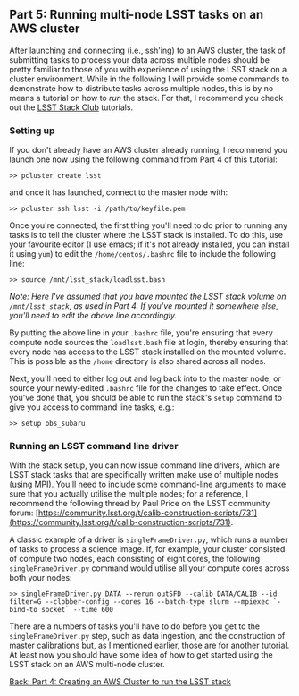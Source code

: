 ## Part 5: Running multi-node LSST tasks on an AWS cluster

After launching and connecting (i.e., ssh'ing) to an AWS cluster, the task of submitting tasks to process your data across multiple nodes should be pretty familiar to those of you with experience of using the LSST stack on a cluster environment. While in the following I will provide some commands to demonstrate how to distribute tasks across multiple nodes, this is by no means a tutorial on how to *run* the stack. For that, I recommend you check out the [LSST Stack Club](https://github.com/LSSTScienceCollaborations/StackClub) tutorials.

### Setting up

If you don't already have an AWS cluster already running, I recommend you launch one now using the following command from Part 4 of this tutorial:
    
    >> pcluster create lsst

and once it has launched, connect to the master node with:

    >> pcluster ssh lsst -i /path/to/keyfile.pem
    
Once you're connected, the first thing you'll need to do prior to running any tasks is to tell the cluster where the LSST stack is installed. To do this, use your favourite editor (I use emacs; if it's not already installed, you can install it using `yum`) to edit the `/home/centos/.bashrc` file to include the following line:

    >> source /mnt/lsst_stack/loadlsst.bash
    
*Note: Here I've assumed that you have mounted the LSST stack volume on `/mnt/lsst_stack`, as used in Part 4. If you've mounted it somewhere else, you'll need to edit the above line accordingly.*

By putting the above line in your `.bashrc` file, you're ensuring that every compute node sources the `loadlsst.bash` file at login, thereby ensuring that every node has access to the LSST stack installed on the mounted volume. This is possible as the `/home` directory is also shared across all nodes.

Next, you'll need to either log out and log back into to the master node, or source your newly-edited `.bashrc` file for the changes to take effect. Once you've done that, you should be able to run the stack's `setup` command to give you access to command line tasks, e.g.:

    >> setup obs_subaru

### Running an LSST command line driver

With the stack setup, you can now issue command line drivers, which are LSST stack tasks that are specifically written make use of multiple nodes (using MPI). You'll need to include some command-line arguments to make sure that you actually utilise the multiple nodes; for a reference, I recommend the following thread by Paul Price on the LSST community forum: [https://community.lsst.org/t/calib-construction-scripts/731](https://community.lsst.org/t/calib-construction-scripts/731).

A classic example of a driver is `singleFrameDriver.py`, which runs a number of tasks to process a science image. If, for example, your cluster consisted of compute two nodes, each consisting of eight cores, the following `singleFrameDriver.py` command would utilise all your compute cores across both your nodes:

    >> singleFrameDriver.py DATA --rerun outSFD --calib DATA/CALIB --id filter=G --clobber-config --cores 16 --batch-type slurm --mpiexec `-bind-to socket` --time 600
    
There are a numbers of tasks you'll have to do before you get to the `singleFrameDriver.py` step, such as data ingestion, and the construction of master calibrations but, as I mentioned earlier, those are for another tutorial. At least now you should have some idea of how to get started using the LSST stack on an AWS multi-node cluster.

[Back: Part 4: Creating an AWS Cluster to run the LSST stack](./createcluster.md)
